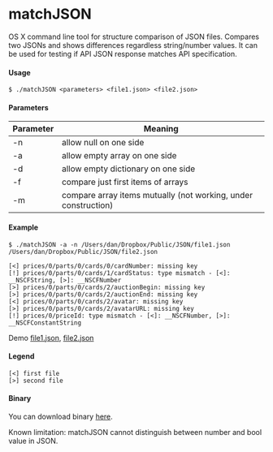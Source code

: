 matchJSON
=========

OS X command line tool for structure comparison of JSON files. Compares two JSONs and shows differences regardless string/number values. It can be used for testing if API JSON response matches API specification.

#### Usage

    $ ./matchJSON <parameters> <file1.json> <file2.json>
    
#### Parameters

| Parameter | Meaning |
| --- | --- |
| -n | allow null on one side                            |
| -a | allow empty array on one side                     |
| -d | allow empty dictionary on one side                |
| -f | compare just first items of arrays                |
| -m | compare array items mutually (not working, under construction) |

#### Example

    $ ./matchJSON -a -n /Users/dan/Dropbox/Public/JSON/file1.json /Users/dan/Dropbox/Public/JSON/file2.json
    
    [<] prices/0/parts/0/cards/0/cardNumber: missing key
    [!] prices/0/parts/0/cards/1/cardStatus: type mismatch - [<]: __NSCFString, [>]: __NSCFNumber
    [>] prices/0/parts/0/cards/2/auctionBegin: missing key
    [>] prices/0/parts/0/cards/2/auctionEnd: missing key
    [<] prices/0/parts/0/cards/2/avatar: missing key
    [>] prices/0/parts/0/cards/2/avatarURL: missing key
    [!] prices/0/priceId: type mismatch - [<]: __NSCFNumber, [>]: __NSCFConstantString
    
Demo [file1.json](https://dl.dropboxusercontent.com/u/57198916/JSON/file1.json), [file2.json](https://dl.dropboxusercontent.com/u/57198916/JSON/file2.json)

#### Legend

    [<] first file
    [>] second file

#### Binary

You can download binary [here](https://dl.dropboxusercontent.com/u/57198916/JSON/matchJSON).

Known limitation: matchJSON cannot distinguish between number and bool value in JSON.
